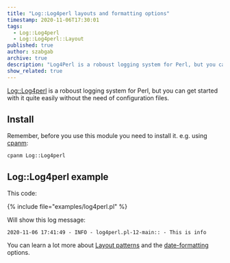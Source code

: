 ```yaml
---
title: "Log::Log4perl layouts and formatting options"
timestamp: 2020-11-06T17:30:01
tags:
  - Log::Log4perl
  - Log::Log4perl::Layout
published: true
author: szabgab
archive: true
description: "Log4Perl is a roboust logging system for Perl, but you can get started with it quite easily without the need of configuration files."
show_related: true
---
```



[Log::Log4perl](https://metacpan.org/pod/Log::Log4perl) is a roboust logging system for Perl, but you can get started with it quite easily without the need of configuration files.


## Install

Remember, before you use this module you need to install it. e.g. using [cpanm](/cpanm):

```
cpanm Log::Log4perl
```


## Log::Log4perl example

This code:

{% include file="examples/log4perl.pl" %}

Will show this log message:

```
2020-11-06 17:41:49 - INFO - log4perl.pl-12-main:: - This is info
```

You can learn a lot more about [Layout patterns](https://metacpan.org/pod/Log::Log4perl::Layout::PatternLayout)
and the [date-formatting](https://metacpan.org/pod/Log::Log4perl::DateFormat) options.

